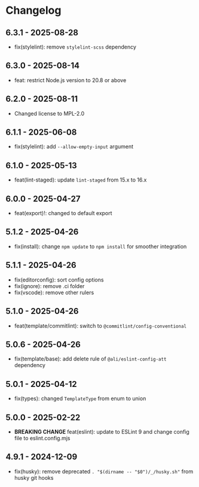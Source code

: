 # Changelog

## 6.3.1 - 2025-08-28

- fix(stylelint): remove `stylelint-scss` dependency

## 6.3.0 - 2025-08-14

- feat: restrict Node.js version to 20.8 or above

## 6.2.0 - 2025-08-11

- Changed license to MPL-2.0

## 6.1.1 - 2025-06-08

- fix(stylelint): add `--allow-empty-input` argument

## 6.1.0 - 2025-05-13

- feat(lint-staged): update `lint-staged` from 15.x to 16.x

## 6.0.0 - 2025-04-27

- feat(export)!: changed to default export

## 5.1.2 - 2025-04-26

- fix(install): change `npm update` to `npm install` for smoother integration

## 5.1.1 - 2025-04-26

- fix(editorconfig): sort config options
- fix(ignore): remove .ci folder
- fix(vscode): remove other rulers

## 5.1.0 - 2025-04-26

- feat(template/commitlint): switch to `@commitlint/config-conventional`

## 5.0.6 - 2025-04-26

- fix(template/base): add delete rule of `@ali/eslint-config-att` dependency

## 5.0.1 - 2025-04-12

- fix(types): changed `TemplateType` from enum to union

## 5.0.0 - 2025-02-22

- **BREAKING CHANGE** feat(eslint): update to ESLint 9 and change config file to eslint.config.mjs

## 4.9.1 - 2024-12-09

- fix(husky): remove deprecated `. "$(dirname -- "$0")/_/husky.sh"` from husky git hooks
